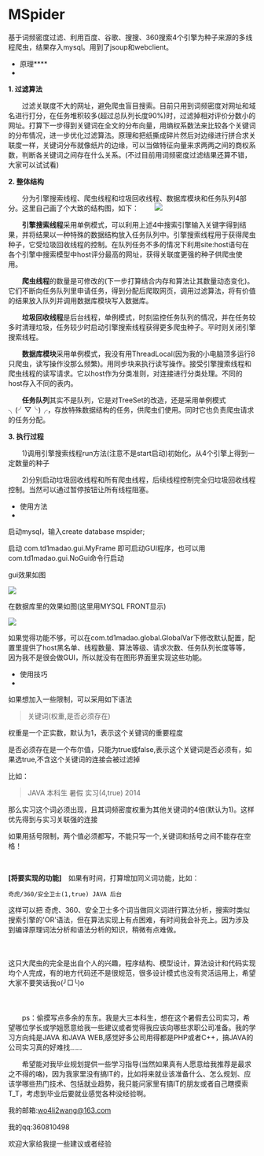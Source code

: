MSpider
==========
基于词频密度过滤、利用百度、谷歌、搜搜、360搜索4个引擎为种子来源的多线程爬虫，结果存入mysql。用到了jsoup和webclient。

- 原理****
-
**1. 过滤算法**

　　过滤关联度不大的网址，避免爬虫盲目搜索。目前只用到词频密度对网址和域名进行打分，在任务堆积较多(超过总队列长度90%)时，过滤掉相对评价分数小的网址。打算下一步得到关键词在全文的分布向量，用熵权系数法来比较各个关键词的分布情况，进一步优化过滤算法。原理和把纸撕成碎片然后对边缘进行拼合求关联度一样，关键词分布就像纸片的边缘，可以当做特征向量来求两两之间的商权系数，判断各关键词之间存在什么关系。(不过目前用词频密度过滤结果还算不错，大家可以试试看)


**2. 整体结构**

　　分为引擎搜索线程、爬虫线程和垃圾回收线程、数据库模块和任务队列4部分。这里自己画了个大致的结构图，如下：
　　![](https://raw.githubusercontent.com/wo4li2wang/MSpider/master/pic/pic2.jpg)


　　**引擎搜索线程**采用单例模式，可以利用上述4中搜索引擎输入关键字得到结果，并将结果以一种特殊的数据结构放入任务队列中。引擎搜索线程用于获得爬虫种子，它受垃圾回收线程的控制。在队列任务不多的情况下利用site:host语句在各个引擎中搜索模型中host评分最高的网址，获得关联度更强的种子供爬虫使用。

　　**爬虫线程**的数量是可修改的(下一步打算结合内存和算法让其数量动态变化)。它们不断向任务队列里申请任务，得到分配后爬取网页，调用过滤算法，将有价值的结果放入队列并调用数据库模块写入数据库。

　　**垃圾回收线程**是后台线程，单例模式，时刻监控任务队列的情况，并在任务较多时清理垃圾，任务较少时启动引擎搜索线程获得更多爬虫种子。平时则关闭引擎搜索线程。

　　**数据库模块**采用单例模式，我没有用ThreadLocal(因为我的小电脑顶多运行8只爬虫，读写操作没那么频繁)。用同步块来执行读写操作。接受引擎搜索线程和爬虫线程的读写请求。它以host作为分类准则，对连接进行分类处理。不同的host存入不同的表内。

　　**任务队列**其实不是队列，它是对TreeSet的改造，还是采用单例模式╮(╯▽╰)╭，存放特殊数据结构的任务，供爬虫们使用。同时它也负责爬虫请求的任务分配。


**3. 执行过程**

　　1)调用引擎搜索线程run方法(注意不是start启动)初始化，从4个引擎上得到一定数量的种子

　　2)分别启动垃圾回收线程和所有爬虫线程，后续线程控制完全归垃圾回收线程控制。当然可以通过暂停按钮让所有线程阻塞。

 
 
- 使用方法
-
启动mysql，输入create database mspider;

启动 com.td1madao.gui.MyFrame 即可启动GUI程序，也可以用
com.td1madao.gui.NoGui命令行启动

gui效果如图

![](https://raw.githubusercontent.com/wo4li2wang/MSpider/master/pic/pic.jpg)

在数据库里的效果如图(这里用MYSQL FRONT显示)

![](https://raw.githubusercontent.com/wo4li2wang/MSpider/master/pic/pic3.jpg)


如果觉得功能不够，可以在com.td1madao.global.GlobalVar下修改默认配置，配置里提供了host黑名单、线程数量、算法等级、请求次数、任务队列长度等等，因为我不是很会做GUI，所以就没有在图形界面里实现这些功能。

- 使用技巧
-
如果想加入一些限制，可以采用如下语法

	
> 关键词(权重,是否必须存在)

权重是一个正实数，默认为1，表示这个关键词的重要程度

是否必须存在是一个布尔值，只能为true或false,表示这个关键词是否必须有，如果选true,不含这个关键词的连接会被过滤掉

比如：

	
> JAVA 本科生 暑假 实习(4,true) 2014

那么实习这个词必须出现，且其词频密度权重为其他关键词的4倍(默认为1)。这样优先得到与实习关联强的连接

如果用括号限制，两个值必须都写，不能只写一个,关键词和括号之间不能存在空格！

<br>

**[将要实现的功能]**　如果有时间，打算增加同义词功能，比如：
	
	奇虎/360/安全卫士(1,true) JAVA 后台

这样可以把 奇虎、360、安全卫士多个词当做同义词进行算法分析，搜索时类似搜索引擎的'OR'语法，但在算法实现上有点困难，有时间我会补充上。因为涉及到编译原理词法分析和语法分析的知识，稍微有点难做。


<br /><br />这只大爬虫的完全是出自个人的兴趣，程序结构、模型设计，算法设计和代码实现均个人完成，有的地方代码还不是很规范，很多设计模式也没有灵活运用上，希望大家不要笑话我o(╯□╰)o<br /><br /><br /><br />
　　ps：偷摸写点多余的东东。我是大三本科生，想在这个暑假去公司实习，希望哪位学长或学姐愿意给我一些建议或者觉得我应该向哪些求职公司准备。我的学习方向纯是JAVA 和JAVA WEB,感觉好多公司用得都是PHP或者C++，搞JAVA的公司实习真的好难找……


　　希望能对我毕业规划提供一些学习指导(当然如果真有人愿意给我推荐是最求之不得的咯)，因为我家里没有搞IT的，比如将来就业该准备什么、怎么规划、应该学哪些热门技术、包括就业趋势，我只能问家里有搞IT的朋友或者自己瞎摸索T_T，考虑到毕业后要就业感觉各种没经验啊。

我的邮箱:wo4li2wang@163.com

我的qq:360810498

欢迎大家给我提一些建议或者经验
